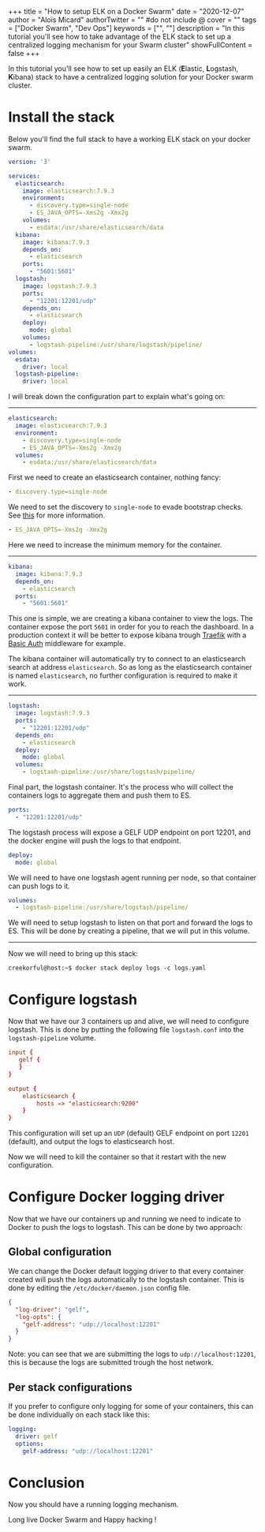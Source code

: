 +++ 
title = "How to setup ELK on a Docker Swarm"
date = "2020-12-07"
author = "Aloïs Micard"
authorTwitter = "" #do not include @ 
cover = ""
tags = ["Docker Swarm", "Dev Ops"]
keywords = ["", ""]
description = "In this tutorial you'll see how to take advantage of the ELK stack to set up a centralized logging mechanism for your Swarm cluster"
showFullContent = false 
+++

In this tutorial you'll see how to set up easily an ELK (**E**lastic, **L**ogstash, **K**ibana) stack to have a
centralized logging solution for your Docker swarm cluster.

# Install the stack

Below you'll find the full stack to have a working ELK stack on your docker swarm.

```yaml
version: '3'

services:
  elasticsearch:
    image: elasticsearch:7.9.3
    environment:
      - discovery.type=single-node
      - ES_JAVA_OPTS=-Xms2g -Xmx2g
    volumes:
      - esdata:/usr/share/elasticsearch/data
  kibana:
    image: kibana:7.9.3
    depends_on:
      - elasticsearch
    ports:
      - "5601:5601"
  logstash:
    image: logstash:7.9.3
    ports:
      - "12201:12201/udp"
    depends_on:
      - elasticsearch
    deploy:
      mode: global
    volumes:
      - logstash-pipeline:/usr/share/logstash/pipeline/
volumes:
  esdata:
    driver: local
  logstash-pipeline:
    driver: local
```

I will break down the configuration part to explain what's going on:

---

```yaml
elasticsearch:
  image: elasticsearch:7.9.3
  environment:
    - discovery.type=single-node
    - ES_JAVA_OPTS=-Xms2g -Xmx2g
  volumes:
    - esdata:/usr/share/elasticsearch/data
```

First we need to create an elasticsearch container, nothing fancy:

```yaml
- discovery.type=single-node
```

We need to set the discovery to `single-node` to evade bootstrap checks. See [this](https://www.elastic.co/guide/en/elasticsearch/reference/current/bootstrap-checks.html#single-node-discovery) for more information.

```yaml
- ES_JAVA_OPTS=-Xms2g -Xmx2g
```

Here we need to increase the minimum memory for the container.

---

```yaml
kibana:
  image: kibana:7.9.3
  depends_on:
    - elasticsearch
  ports:
    - "5601:5601"
```

This one is simple, we are creating a kibana container to view the logs. The container expose the port `5601` in order
for you to reach the dashboard. In a production context it will be better to expose kibana trough [Traefik](https://traefik.io/)
with a [Basic Auth](https://doc.traefik.io/traefik/middlewares/basicauth/) middleware for example.

The kibana container will automatically try to connect to an elasticsearch search at address `elasticsearch`. So as
long as the elasticsearch container is named `elasticsearch`, no further configuration is required to make it work.

---

```yaml
logstash:
  image: logstash:7.9.3
  ports:
    - "12201:12201/udp"
  depends_on:
    - elasticsearch
  deploy:
    mode: global
  volumes:
    - logstash-pipeline:/usr/share/logstash/pipeline/
```

Final part, the logstash container. It's the process who will collect the containers logs to aggregate them
and push them to ES.

```yaml
ports:
  - "12201:12201/udp"
```

The logstash process will expose a GELF UDP endpoint on port 12201, and the docker engine will push the logs to that
endpoint.

```yaml
deploy:
  mode: global
```

We will need to have one logstash agent running per node, so that container can push logs to it.

```yaml
volumes:
  - logstash-pipeline:/usr/share/logstash/pipeline/
```

We will need to setup logstash to listen on that port and forward the logs to ES. This will be done by creating
a pipeline, that we will put in this volume.

---

Now we will need to bring up this stack:

```shell
creekorful@host:~$ docker stack deploy logs -c logs.yaml
```

# Configure logstash

Now that we have our 3 containers up and alive, we will need to configure logstash. This is done by putting the following
file `logstash.conf` into the `logstash-pipeline` volume.

```conf
input {
   gelf {
   }
}

output {
	elasticsearch {
		hosts => "elasticsearch:9200"
	}
}
```

This configuration will set up an `UDP` (default) GELF endpoint on port `12201` (default), and output the logs
to elasticsearch host.

Now we will need to kill the container so that it restart with the new configuration.

# Configure Docker logging driver

Now that we have our containers up and running we need to indicate to Docker to push the logs to logstash.
This can be done by two approach:

## Global configuration

We can change the Docker default logging driver to that every container created will push the logs automatically
to the logstash container. This is done by editing the `/etc/docker/daemon.json` config file.

```json
{
  "log-driver": "gelf",
  "log-opts": {
    "gelf-address": "udp://localhost:12201"
  }
}
```

Note: you can see that we are submitting the logs to `udp://localhost:12201`, this is because the logs are submitted
trough the host network.

## Per stack configurations

If you prefer to configure only logging for some of your containers, this can be done individually on each stack
like this:

```yaml
logging:
  driver: gelf
  options:
    gelf-address: "udp://localhost:12201"
```

# Conclusion

Now you should have a running logging mechanism.

Long live Docker Swarm and Happy hacking !
